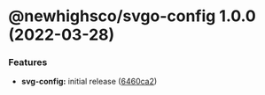 # @newhighsco/svgo-config 1.0.0 (2022-03-28)


### Features

* **svg-config:** initial release ([6460ca2](https://github.com/newhighsco/config/commit/6460ca25c88c1cc8808a7ab4edfc8b9b68d9a3f7))
